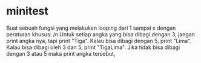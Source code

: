 # minitest

Buat sebuah fungsi yang melakukan looping dari 1 sampai x dengan peraturan khusus: /n
Untuk setiap angka yang bisa dibagi dengan 3, jangan print angka nya, tapi print "Tiga".
Kalau bisa dibagi dengan 5, print "Lima".
Kalau bisa dibagi oleh 3 dan 5, print "TigaLima".
Jika tidak bisa dibagi dengan 3 atau 5 maka print angka tersebut,
